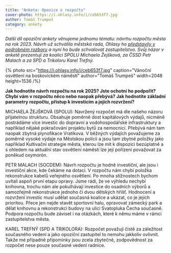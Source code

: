 ```yaml
---
title: "Anketa: Opozice o rozpočtu"
cover-photo: https://i.ohlasy.info/i/ceb653f7.jpg
author: Tomáš Trumpeš
category: ankety
---
```


*Další díl opoziční ankety věnujeme jednomu tématu: návrhu rozpočtu města na rok 2023\. Návrh už schválila městská rada, Ohlasy ho [představily v podrobném rozboru](https://ohlasy.info) a nyní ho bude schvalovat zastupitelstvo. Svůj názor v anketě prezentují za koalici SPOLU Michaela Žejšková, za ČSSD Petr Malach a za SPD a Trikoloru Karel Trefný.*

{% photo src="https://i.ohlasy.info/i/ceb653f7.jpg" caption="Vánoční osvětlení na boskovickém náměstí" author="Tomáš Trumpeš" width=2048 height=1536 /%}

**Jak hodnotíte návrh rozpočtu na rok 2025? Jste ochotní ho podpořit? Chybí vám v rozpočtu něco nebo naopak přebývá? Jak hodnotíte základní parametry rozpočtu, přístup k investicím a jejich rozvržení?**

MICHAELA ŽEJŠKOVÁ (SPOLU): Navržený rozpočet má dle našeho názoru přijatelnou strukturu. Obsahuje poměrně dost kapitálových výdajů, nicméně postrádáme více investic do dopravní a vodohospodářské infrastruktury a například nějaké pokračování projektu bytů za nemocnicí. Přebývá nám tam naopak zbytná plynofikace Vratíkova. V běžných výdajích považujeme za poměrně vysoké výdaje na Městskou policii a jsou tam zbytné položky jako například Kultivační strategie města, kterou lze mít k dispozici bezúplatně a s ohledem na aktuální stav osvětlení náměstí lze její pořízení považovat za poněkud oxymorón. 

PETR MALACH (SOCDEM): Návrh rozpočtu je hodně investiční, ale jsou i  investiční akce, kde čekáme na dotaci. V rozpočtu nám chybí položka rekonstrukce kabelů veřejného osvětlení. Po mnoha stížnostech bychom uvítali aspoň první etapu opravy. Jsme rádi, že ve výhledu nechybí knihovna, trochu nám ale pokulhávají investice do osadních výborů a samozřejmě rekonstrukce jednoho či dvou dětských hřišť. Hodnocení a rozvržení investic musí udělat současná koalice a ukázat, co je jejich prioritou. Přece jen nejde stavět sportovní halu, opravovat zámecký park a dělat knihovnu a rekonstrukci budovy na ulici Svatopluka Čecha současně. Podpora rozpočtu bude záviset i na otázkách, které k němu máme v rámci zastupitelstva města.

KAREL TREFNÝ (SPD A TRIKOLORA): Rozpočet považuji čistě za záležitost současného vedení a jako opoziční zastupitel to nemohu jakkoliv ovlivnit. Takže mé případně připomínky jsou zcela zbytečné, zodpovědnost za rozpočet nese pouze současné vedení radnice.